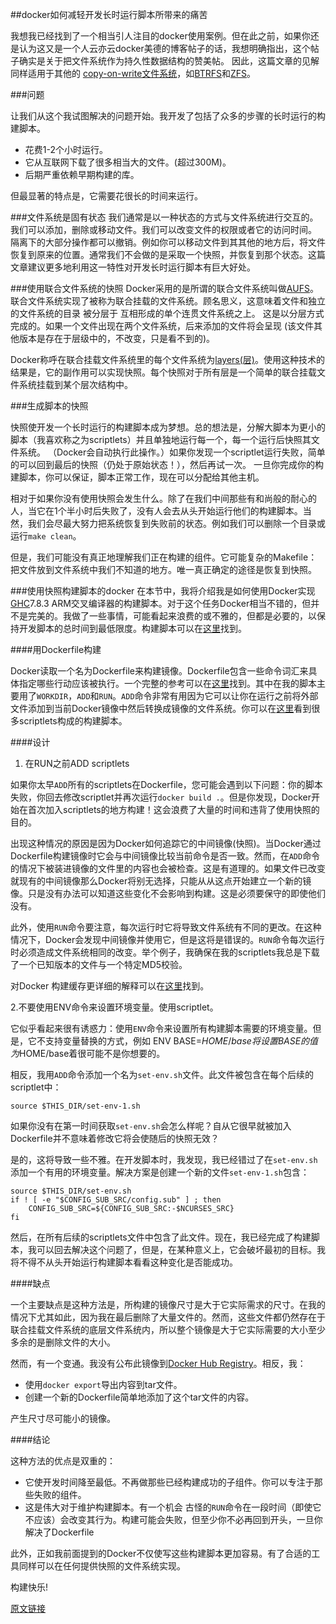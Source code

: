 
##docker如何减轻开发长时运行脚本所带来的痛苦

我想我已经找到了一个相当引人注目的docker使用案例。但在此之前，如果你还是认为这又是一个人云亦云docker美德的博客帖子的话，我想明确指出，这个帖子确实是关于把文件系统作为持久性数据结构的赞美帖。
因此，这篇文章的见解同样适用于其他的 [copy-on-write文件系统](http://www.wikiwand.com/en/Copy-on-write)，如[BTRFS](http://www.wikiwand.com/en/Btrfs)和[ZFS](http://www.wikiwand.com/en/ZFS)。

###问题

让我们从这个我试图解决的问题开始。我开发了包括了众多的步骤的长时运行的构建脚本。

- 花费1-2个小时运行。
- 它从互联网下载了很多相当大的文件。(超过300M)。
- 后期严重依赖早期构建的库。

但最显著的特点是，它需要花很长的时间来运行。

###文件系统是固有状态
我们通常是以一种状态的方式与文件系统进行交互的。我们可以添加，删除或移动文件。我们可以改变文件的权限或者它的访问时间。
隔离下的大部分操作都可以撤销。例如你可以移动文件到其其他的地方后，将文件恢复到原来的位置。通常我们不会做的是采取一个快照，并恢复到那个状态。这篇文章建议更多地利用这一特性对开发长时运行脚本有巨大好处。

###使用联合文件系统的快照
Docker采用的是所谓的联合文件系统叫做[AUFS](http://www.wikiwand.com/en/Aufs)。联合文件系统实现了被称为联合挂载的文件系统。顾名思义，这意味着文件和独立的文件系统的目录 被分层于 互相形成的单个连贯文件系统之上。
这是以分层方式完成的。如果一个文件出现在两个文件系统，后来添加的文件将会呈现 (该文件其他版本是存在于层级中的，不改变，只是看不到的)。

Docker称呼在联合挂载文件系统里的每个文件系统为[layers(层)](https://docs.docker.com/terms/layer)。使用这种技术的结果是，它的副作用可以实现快照。每个快照对于所有层是一个简单的联合挂载文件系统挂载到某个层次结构中。

###生成脚本的快照

快照使开发一个长时运行的构建脚本成为梦想。总的想法是，分解大脚本为更小的脚本（我喜欢称之为scriptlets）并且单独地运行每一个，每一个运行后快照其文件系统。 （Docker会自动执行此操作。）如果你发现一个scriptlet运行失败，简单的可以回到最后的快照（仍处于原始状态！），然后再试一次。
一旦你完成你的构建脚本，你可以保证，脚本正常工作，现在可以分配给其他主机。

相对于如果你没有使用快照会发生什么。除了在我们中间那些有和尚般的耐心的人，当它在1个半小时后失败了，没有人会去从头开始运行他们的构建脚本。当然，我们会尽最大努力把系统恢复到失败前的状态。例如我们可以删除一个目录或运行```make clean```。

但是，我们可能没有真正地理解我们正在构建的组件。它可能复杂的Makefile：把文件放到文件系统中我们不知道的地方。唯一真正确定的途径是恢复到快照。

###使用快照构建脚本的docker
在本节中，我将介绍我是如何使用Docker实现[GHC](http://haskell.org/ghc)7.8.3 ARM交叉编译器的构建脚本。对于这个任务Docker相当不错的，但并不是完美的。我做了一些事情，可能看起来浪费的或不雅的，但都是必要的，以保持开发脚本的总时间到最低限度。构建脚本可以在[这里](https://github.com/sseefried/docker-build-ghc-android)找到。

####用Dockerfile构建

Docker读取一个名为Dockerfile来构建镜像。Dockerfile包含一些命令词汇来具体指定哪些行动应该被执行。一个完整的参考可以在[这里](https://docs.docker.com/reference/builder/)找到。其中在我的脚本主要用了```WORKDIR```，```ADD```和```RUN```。```ADD```命令非常有用因为它可以让你在运行之前将外部文件添加到当前Docker镜像中然后转换成镜像的文件系统。你可以在[这里](https://github.com/sseefried/docker-build-ghc-android/tree/master/user-scripts)看到很多scriptlets构成的构建脚本。

####设计

1. 在RUN之前ADD scriptlets

如果你太早```ADD```所有的scriptlets在Dockerfile，您可能会遇到以下问题：你的脚本失败，你回去修改scriptlet并再次运行```docker build .```。但是你发现，Docker开始在首次加入scriptlets的地方构建！这会浪费了大量的时间和违背了使用快照的目的。

出现这种情况的原因是因为Docker如何追踪它的中间镜像(快照)。当Docker通过Dockerfile构建镜像时它会与中间镜像比较当前命令是否一致。然而，在```ADD```命令的情况下被装进镜像的文件里的内容也会被检查。这是有道理的。如果文件已改变就现有的中间镜像那么Docker将别无选择，只能从从这点开始建立一个新的镜像。只是没有办法可以知道这些变化不会影响到构建。这是必须要保守的即使他们没有。

此外，使用```RUN```命令要注意，每次运行时它将导致文件系统有不同的更改。在这种情况下，Docker会发现中间镜像并使用它，但是这将是错误的。```RUN```命令每次运行时必须造成文件系统相同的改变。举个例子，我确保在我的scriptlets我总是下载了一个已知版本的文件与一个特定MD5校验。

对Docker 构建缓存更详细的解释可以在[这里](https://docs.docker.com/articles/dockerfile_best-practices/#build-cache)找到。

2.不要使用ENV命令来设置环境变量。使用scriptlet。

它似乎看起来很有诱惑力：使用```ENV```命令来设置所有构建脚本需要的环境变量。但是，它不支持变量替换的方式，例如 ENV BASE=$HOME/base 将设置BASE的值为$HOME/base着很可能不是你想要的。

相反，我用```ADD```命令添加一个名为```set-env.sh```文件。此文件被包含在每个后续的scriptlet中：
```THIS_DIR="$( cd "$( dirname "${BASH_SOURCE[0]}" )" && pwd )"
source $THIS_DIR/set-env-1.sh
```

如果你没有在第一时间获取```set-env.sh```会怎么样呢？自从它很早就被加入Dockerfile并不意味着修改它将会使随后的快照无效？

是的，这将导致一些不雅。在开发脚本时，我发现，我已经错过了在```set-env.sh```添加一个有用的环境变量。解决方案是创建一个新的文件```set-env-1.sh```包含：

```THIS_DIR="$( cd "$( dirname "${BASH_SOURCE[0]}" )" && pwd )"
source $THIS_DIR/set-env.sh
if ! [ -e "$CONFIG_SUB_SRC/config.sub" ] ; then
    CONFIG_SUB_SRC=${CONFIG_SUB_SRC:-$NCURSES_SRC}
fi
```

然后，在所有后续的scriptlets文件中包含了此文件。现在，我已经完成了构建脚本，我可以回去解决这个问题了，但是，在某种意义上，它会破坏最初的目标。我将不得不从头开始运行构建脚本看看这种变化是否能成功。

####缺点

一个主要缺点是这种方法是，所构建的镜像尺寸是大于它实际需求的尺寸。在我的情况下尤其如此，因为我在最后删除了大量文件的。然而，这些文件都仍然存在于联合挂载文件系统的底层文件系统内，所以整个镜像是大于它实际需要的大小至少多余的是删除文件的大小。

然而，有一个变通。我没有公布此镜像到[Docker Hub Registry](https://registry.hub.docker.com/)。相反，我：

- 使用```docker export```导出内容到tar文件。
- 创建一个新的Dockerfile简单地添加了这个tar文件的内容。

产生尺寸尽可能小的镜像。

####结论

这种方法的优点是双重的：

- 它使开发时间降至最低。不再做那些已经构建成功的子组件。你可以专注于那些失败的组件。
- 这是伟大对于维护构建脚本。有一个机会 古怪的```RUN```命令在一段时间（即使它不应该）会改变其行为。构建可能会失败，但至少你不必再回到开头，一旦你解决了Dockerfile

此外，正如我前面提到的Docker不仅使写这些构建脚本更加容易。有了合适的工具同样可以在任何提供快照的文件系统实现。

构建快乐!

[原文链接](http://lambdalog.seanseefried.com/posts/2014-12-12-docker-build-scripts.html)